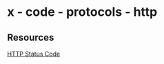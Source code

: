 # x - code - protocols - http

## Resources

[HTTP Status Code](http://www.restapitutorial.com/httpstatuscodes.html)
